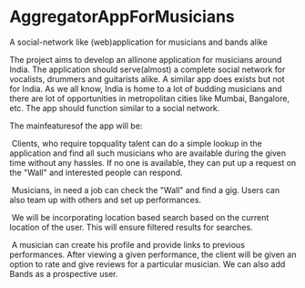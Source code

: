 # AggregatorAppForMusicians

A social-network like (web)application for musicians and bands alike

The project aims to develop an all­in­one application for musicians around India. The application should serve(almost) a complete social network for vocalists, drummers and guitarists alike. A similar app does exists but not for India.
As we all know, India is home to a lot of budding musicians and there are lot of opportunities in metropolitan cities like Mumbai, Bangalore, etc. The app should function similar to a social network.

The main​features​of the app will be:

­ Clients, who require top­quality talent can do a simple look­up in the application and find all such musicians who are available during the given time without any hassles. If no one is available, they can put up a request on the "Wall" and interested people can respond.

­ Musicians, in need a job can check the "Wall" and find a gig. Users can also team up with others and set up performances.

­ We will be incorporating location based search based on the current location of the user. This will ensure filtered results for searches.

­ A musician can create his profile and provide links to previous performances. After viewing a given performance, the client will be given an option to rate and give reviews for a particular musician. We can also add Bands as a prospective user.
